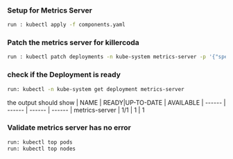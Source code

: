### Setup for Metrics Server
```sh
run : kubectl apply -f components.yaml
```
### Patch the metrics server for killercoda
```sh
run : kubectl patch deployments -n kube-system metrics-server -p '{"spec": {"template": {"spec": {"nodeSelector": {"kubernetes.io/hostname": "k8s-master"}}
```
### check if the Deployment is ready
```sh
run: kubectl -n kube-system get deployment metrics-server
```
the output should show 
| NAME | READY|UP-TO-DATE | AVAILABLE 
| ------ | ------ | ------ | ------ |
metrics-server |   1/1  | 1 | 1       

### Validate metrics server has no error
```sh
run: kubectl top pods
run: kubectl top nodes
```